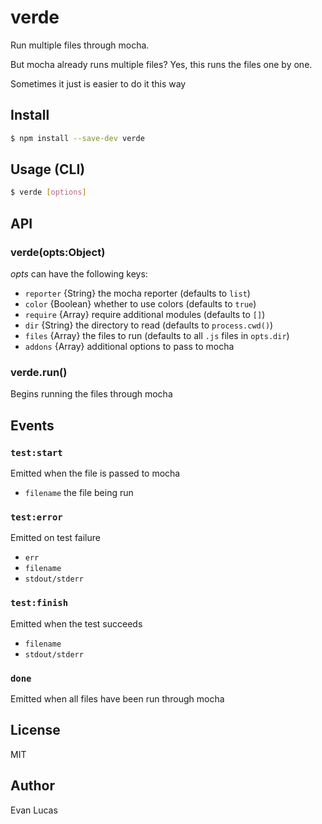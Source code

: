 # verde

Run multiple files through mocha.

But mocha already runs multiple files? Yes, this runs the files one by one.

Sometimes it just is easier to do it this way

## Install

```bash
$ npm install --save-dev verde
```

## Usage (CLI)

```bash
$ verde [options]
```

## API

### verde(opts:Object)

_opts_ can have the following keys:

- `reporter` {String} the mocha reporter (defaults to `list`)
- `color` {Boolean} whether to use colors (defaults to `true`)
- `require` {Array} require additional modules (defaults to `[]`)
- `dir` {String} the directory to read (defaults to `process.cwd()`)
- `files` {Array} the files to run (defaults to all `.js` files in `opts.dir`)
- `addons` {Array} additional options to pass to mocha

### verde.run()

Begins running the files through mocha

## Events

### `test:start`

Emitted when the file is passed to mocha

- `filename` the file being run

### `test:error`

Emitted on test failure

- `err`
- `filename`
- `stdout/stderr`

### `test:finish`

Emitted when the test succeeds

- `filename`
- `stdout/stderr`

### `done`

Emitted when all files have been run through mocha

## License

MIT

## Author

Evan Lucas
